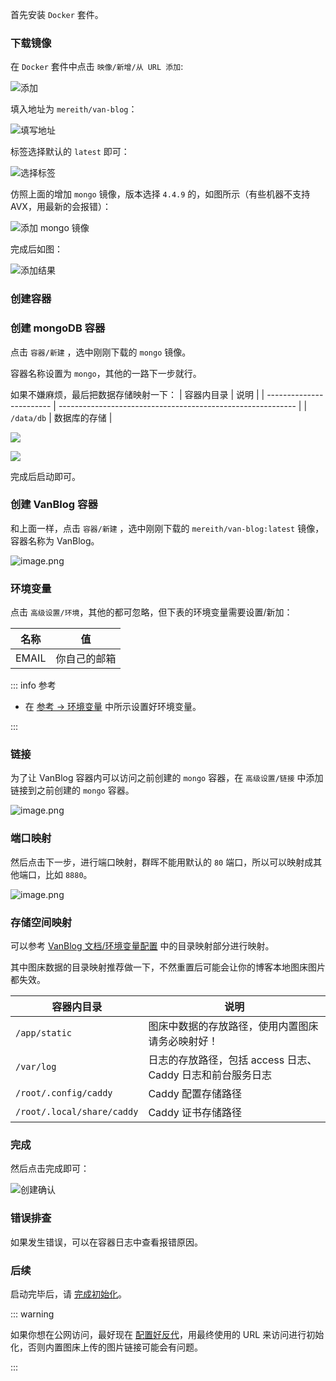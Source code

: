 首先安装 `Docker` 套件。

### 下载镜像

在 `Docker` 套件中点击 `映像/新增/从 URL 添加`:

![添加](https://pic.mereith.com/img/37e817403c5f6b3877780b41f99ea2e0.clipboard-2022-08-29.png)

填入地址为 `mereith/van-blog`：

![填写地址](https://pic.mereith.com/img/428cef523d23e2a5d2b19fcb59fb2bf0.clipboard-2022-08-29.png)

标签选择默认的 `latest` 即可：

![选择标签](https://pic.mereith.com/img/409c41cbe5ebf9d3be1630965b5a6e46.clipboard-2022-08-29.png)

仿照上面的增加 `mongo` 镜像，版本选择 `4.4.9` 的，如图所示（有些机器不支持 AVX，用最新的会报错）：

![添加 mongo 镜像](https://pic.mereith.com/img/acd15a0e47c3a28d78a78c9102a7593e.clipboard-2022-09-15.png)

完成后如图：

![添加结果](https://pic.mereith.com/img/94080b16a8305acbd1552ca3b31596bb.clipboard-2022-09-15.png)

### 创建容器

### 创建 mongoDB 容器

点击 `容器/新建` ，选中刚刚下载的 `mongo` 镜像。

容器名称设置为 `mongo`，其他的一路下一步就行。

如果不嫌麻烦，最后把数据存储映射一下：
| 容器内目录 | 说明 |
| ------------------------ | ----------------------------------------------------------- |
| `/data/db` | 数据库的存储 |

![](https://pic.mereith.com/img/09ae5a657283b2485e72bde073bbc8d1.clipboard-2022-09-14.png)

![](https://pic.mereith.com/img/75f317abbeb193dbbb6f0c02647f0717.clipboard-2022-09-14.png)

完成后启动即可。

### 创建 VanBlog 容器

和上面一样，点击 `容器/新建` ，选中刚刚下载的 `mereith/van-blog:latest` 镜像，容器名称为 VanBlog。

![image.png](https://pic.mereith.com/img/6b237de9e368fbcda040c5eaa5aec363.image.png)

### 环境变量

点击 `高级设置/环境`，其他的都可忽略，但下表的环境变量需要设置/新加：

| 名称  | 值           |
| ----- | ------------ |
| EMAIL | 你自己的邮箱 |

::: info 参考

- 在 [参考 → 环境变量](../reference/env.md) 中所示设置好环境变量。

:::

### 链接

为了让 VanBlog 容器内可以访问之前创建的 `mongo` 容器，在 `高级设置/链接` 中添加链接到之前创建的 `mongo` 容器。

![image.png](https://pic.mereith.com/img/72794966c5ef678f61273967a2530940.image.png)

### 端口映射

然后点击下一步，进行端口映射，群晖不能用默认的 `80` 端口，所以可以映射成其他端口，比如 `8880`。

![image.png](https://pic.mereith.com/img/5e6a5d6f07af5455b8fd4f06763cf858.image.png)

### 存储空间映射

可以参考 [VanBlog 文档/环境变量配置](../reference//env.md) 中的目录映射部分进行映射。

其中图床数据的目录映射推荐做一下，不然重置后可能会让你的博客本地图床图片都失效。

| 容器内目录                 | 说明                                                        |
| -------------------------- | ----------------------------------------------------------- |
| `/app/static`              | 图床中数据的存放路径，使用内置图床请务必映射好！            |
| `/var/log`                 | 日志的存放路径，包括 access 日志、 Caddy 日志和前台服务日志 |
| `/root/.config/caddy`      | Caddy 配置存储路径                                          |
| `/root/.local/share/caddy` | Caddy 证书存储路径                                          |

### 完成

然后点击完成即可：

![创建确认](https://pic.mereith.com/img/1e75d553be53f7cea173177035f23cd9.image.png)

### 错误排查

如果发生错误，可以在容器日志中查看报错原因。

### 后续

启动完毕后，请 [完成初始化](./init.md)。

::: warning

如果你想在公网访问，最好现在 [配置好反代](../reference/reverse-proxy.md)，用最终使用的 URL 来访问进行初始化，否则内置图床上传的图片链接可能会有问题。

:::

